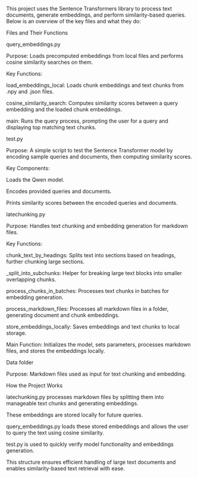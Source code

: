 This project uses the Sentence Transformers library to process text documents, generate embeddings, and perform similarity-based queries. Below is an overview of the key files and what they do:

Files and Their Functions

query_embeddings.py

Purpose: Loads precomputed embeddings from local files and performs cosine similarity searches on them.

Key Functions:

load_embeddings_local: Loads chunk embeddings and text chunks from .npy and .json files.

cosine_similarity_search: Computes similarity scores between a query embedding and the loaded chunk embeddings.

main: Runs the query process, prompting the user for a query and displaying top matching text chunks.

test.py

Purpose: A simple script to test the Sentence Transformer model by encoding sample queries and documents, then computing similarity scores.

Key Components:

Loads the Qwen model.

Encodes provided queries and documents.

Prints similarity scores between the encoded queries and documents.

latechunking.py

Purpose: Handles text chunking and embedding generation for markdown files.

Key Functions:

chunk_text_by_headings: Splits text into sections based on headings, further chunking large sections.

_split_into_subchunks: Helper for breaking large text blocks into smaller overlapping chunks.

process_chunks_in_batches: Processes text chunks in batches for embedding generation.

process_markdown_files: Processes all markdown files in a folder, generating document and chunk embeddings.

store_embeddings_locally: Saves embeddings and text chunks to local storage.

Main Function: Initializes the model, sets parameters, processes markdown files, and stores the embeddings locally.

Data folder

Purpose: Markdown files used as input for text chunking and embedding.

How the Project Works

latechunking.py processes markdown files by splitting them into manageable text chunks and generating embeddings.

These embeddings are stored locally for future queries.

query_embeddings.py loads these stored embeddings and allows the user to query the text using cosine similarity.

test.py is used to quickly verify model functionality and embeddings generation.

This structure ensures efficient handling of large text documents and enables similarity-based text retrieval with ease.
